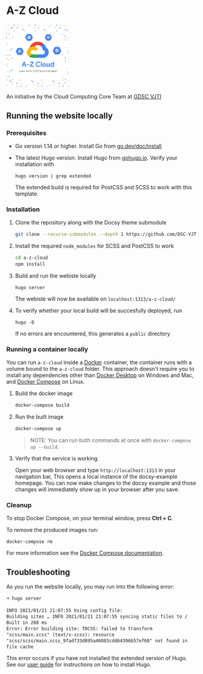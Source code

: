 # A-Z Cloud

<img src=".github/assets/a-z-cloud-hero.png" alt="A-Z Cloud: Learn the A-Z of cloud in 26 days!" height=33% width=33% />

An initiative by the Cloud Computing Core Team at [GDSC VJTI](https://gdscvjti.tech)

## Running the website locally

### Prerequisites

- Go version 1.14 or higher. Install Go from [go.dev/doc/install](https://go.dev/doc/install)

- The latest Hugo version. Install Hugo from [gohugo.io](https://gohugo.io/getting-started/installing/). Verify your installation with
  ```
  hugo version | grep extended
  ```
  The extended build is required for PostCSS and SCSS to work with this template.

### Installation

1. Clone the repository along with the Docsy theme submodule

   ```bash
   git clone --recurse-submodules --depth 1 https://github.com/DSC-VJTI/a-z-cloud.git
   ```

2. Install the required `node_modules` for SCSS and PostCSS to work

   ```bash
   cd a-z-cloud
   npm install
   ```

3. Build and run the webiste locally

   ```
   hugo server
   ```

   The webiste will now be available on `localhost:1313/a-z-cloud/`

4. To verify whether your local build will be succesfully deployed, run
   ```
   hugo -D
   ```
   If no errors are encountered, this generates a `public` directory

### Running a container locally

You can run `a-z-cloud` inside a [Docker](https://docs.docker.com/)
container, the container runs with a volume bound to the `a-z-cloud`
folder. This approach doesn't require you to install any dependencies other
than [Docker Desktop](https://www.docker.com/products/docker-desktop) on
Windows and Mac, and [Docker Compose](https://docs.docker.com/compose/install/)
on Linux.

1. Build the docker image

   ```bash
   docker-compose build
   ```

1. Run the built image

   ```bash
   docker-compose up
   ```

   > NOTE: You can run both commands at once with `docker-compose up --build`.

1. Verify that the service is working.

   Open your web browser and type `http://localhost:1313` in your navigation bar,
   This opens a local instance of the docsy-example homepage. You can now make
   changes to the docsy example and those changes will immediately show up in your
   browser after you save.

### Cleanup

To stop Docker Compose, on your terminal window, press **Ctrl + C**.

To remove the produced images run:

```console
docker-compose rm
```

For more information see the [Docker Compose
documentation](https://docs.docker.com/compose/gettingstarted/).

## Troubleshooting

As you run the website locally, you may run into the following error:

```
➜ hugo server

INFO 2021/01/21 21:07:55 Using config file:
Building sites … INFO 2021/01/21 21:07:55 syncing static files to /
Built in 288 ms
Error: Error building site: TOCSS: failed to transform "scss/main.scss" (text/x-scss): resource "scss/scss/main.scss_9fadf33d895a46083cdd64396b57ef68" not found in file cache
```

This error occurs if you have not installed the extended version of Hugo.
See our [user guide](https://www.docsy.dev/docs/getting-started/) for instructions on how to install Hugo.

[alternate dashboard]: https://app.netlify.com/sites/goldydocs/deploys
[deploys]: https://app.netlify.com/sites/docsy-example/deploys
[docsy user guide]: https://docsy.dev/docs
[docsy]: https://github.com/google/docsy
[example.docsy.dev]: https://example.docsy.dev
[hugo theme]: https://www.mikedane.com/static-site-generators/hugo/installing-using-themes/
[netlify]: https://netlify.com
